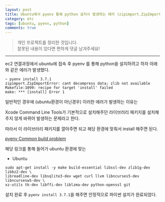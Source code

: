 ```yaml
---
layout: post
title: Ubuntu에서 pyenv 통해 python 설치시 발생하는 에러 (zipimport.ZipImportError)
category: etc
tags: [ubuntu, pyenv, python]
comments: true
---
```


> 개인 프로젝트를 정리한 것입니다.     
잘못된 내용이 있다면 편하게 댓글 남겨주세요!  


<hr>


ec2 연결과정에서 ubuntu에 접속 후 pyenv 를 통해 python을 설치하려고 하자 아래와 같은 에러가 발생했다.

```shell
~ pyenv install 3.7.1
zipimport.ZipImportError: cant decompress data; zlib not available
Makefile:1099: recipe for target 'install' failed
make: *** [install] Error 1
```

일반적인 경우에 (ubuntu환경이 아닌경우) 이러한 에러가 발생하는 이유는

Xcode Command Line Tools가 기본적으로 설치해주던 라이브러리 패키지를 설치해주지 않게 바뀌어 발생하는 문제라고 한다.

따라서 이 라이브러리 패키지를 깔아주면 되고 해당 환경에 맞춰서 install 해주면 된다.

[pyenv Common build problem](https://github.com/pyenv/pyenv/wiki/common-build-problems)

해당 링크를 통해 들어가 ubuntu 환경에 맞는


- Ubuntu
```
sudo apt-get install -y make build-essential libssl-dev zlib1g-dev libbz2-dev \
libreadline-dev libsqlite3-dev wget curl llvm libncurses5-dev libncursesw5-dev \
xz-utils tk-dev libffi-dev liblzma-dev python-openssl git
```

설치 완료 후 `pyenv install 3.7.1`을 해주면 안정적으로 파이썬 설치가 완료되었다.
